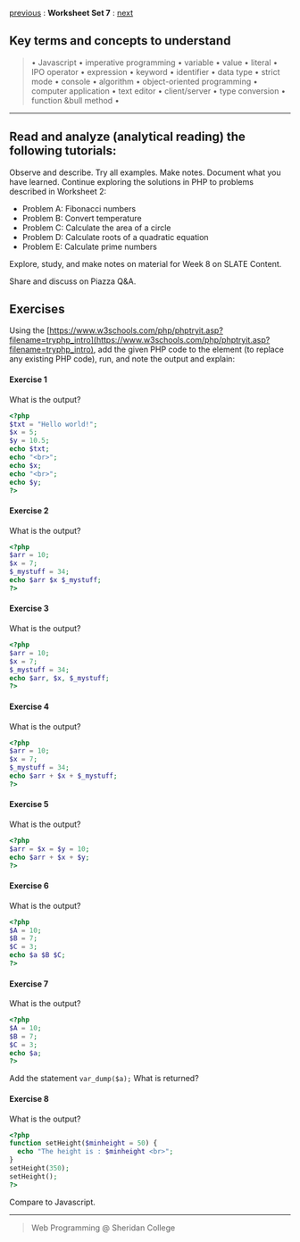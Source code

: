 [previous](set06.md) 
: **Worksheet Set 7**
: [next](set08.md)


## Key terms and concepts to understand
> &bull; Javascript  &bull; imperative programming  &bull; variable  &bull; value  &bull; literal  &bull; IPO operator &bull; expression  &bull; keyword  &bull; identifier  &bull;  data type &bull; strict mode  &bull; console  &bull;  algorithm  &bull; object-oriented programming  &bull; computer application  &bull;  text editor  &bull; client/server  &bull;  type conversion  &bull; function &bull method &bull;
> 
---



## Read and analyze (analytical reading) the following tutorials:
Observe and describe. Try all examples. Make notes. Document what you have learned.
Continue exploring the solutions in PHP to problems described in Worksheet 2:

- Problem A: Fibonacci numbers
- Problem B: Convert temperature
- Problem C: Calculate the area of a circle
- Problem D: Calculate roots of a quadratic equation
- Problem E: Calculate prime numbers

Explore, study, and make notes on material for Week 8 on SLATE Content.

Share and discuss on Piazza Q&A.

## Exercises
Using the [https://www.w3schools.com/php/phptryit.asp?filename=tryphp_intro](https://www.w3schools.com/php/phptryit.asp?filename=tryphp_intro), add the given PHP code to the <body> element (to replace any existing PHP code), run, and note the output and explain:

#### Exercise 1
What is the output?

```php
<?php
$txt = "Hello world!";
$x = 5;
$y = 10.5;
echo $txt;
echo "<br>";
echo $x;
echo "<br>";
echo $y;
?>
```

#### Exercise 2
What is the output?

```php
<?php 
$arr = 10;
$x = 7;
$_mystuff = 34;
echo $arr $x $_mystuff;
?>
```

#### Exercise 3
What is the output?

```php
<?php 
$arr = 10;
$x = 7;
$_mystuff = 34;
echo $arr, $x, $_mystuff;
?>
```


#### Exercise 4
What is the output?

```php
<?php 
$arr = 10;
$x = 7;
$_mystuff = 34;
echo $arr + $x + $_mystuff;
?>
```



#### Exercise 5
What is the output?

```php
<?php 
$arr = $x = $y = 10;
echo $arr + $x + $y;
?>
```


#### Exercise 6
What is the output?

```php
<?php 
$A = 10;
$B = 7;
$C = 3;
echo $a $B $C;
?>
```




#### Exercise 7
What is the output?

```php
<?php 
$A = 10;
$B = 7;
$C = 3;
echo $a;
?>
```
Add the statement `var_dump($a);` What is returned?




#### Exercise 8
What is the output?

```php
<?php 
function setHeight($minheight = 50) {
  echo "The height is : $minheight <br>";
}
setHeight(350);
setHeight();
?>
```
Compare to Javascript. 

---

> Web Programming @ Sheridan College

